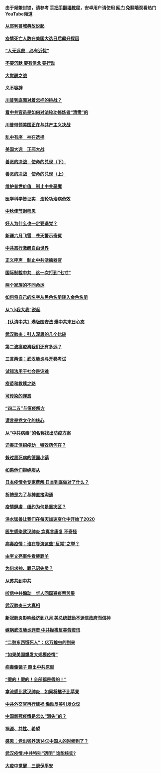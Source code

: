 #### 由于频繁封锁，请参考 [手把手翻墙教程](https://github.com/gfw-breaker/guides/wiki/)，安卓用户请使用 [网门](https://github.com/gfw-breaker/nogfw/blob/master/dl.md?t=01060000) 免翻墙观看热门YouTube频道 

#### [从耶利哥城典故说起](../pages/87/416892.md?t=01060000) 

#### [疫情死亡人数在美国大选日后飙升探因](../pages/87/416606.md?t=01060000) 

#### [“人无远虑　必有近忧”](../pages/87/416513.md?t=01060000) 

#### [不要沉默 要有信念 要行动](../pages/87/416457.md?t=01060000) 

#### [大觉醒之战](../pages/87/416456.md?t=01060000) 

#### [义不容辞](../pages/87/415807.md?t=01060000) 

#### [川普到底面对着怎样的挑战？](../pages/87/415134.md?t=01060000) 

#### [看中共官员是如何对法轮功修炼者“清零”的](../pages/87/415130.md?t=01060000) 

#### [川普带领美国正在与共产主义决战](../pages/87/415095.md?t=01060000) 

#### [乱中有序　神在选择](../pages/87/414838.md?t=01060000) 

#### [美国大选　正邪大战](../pages/87/414771.md?t=01060000) 

#### [善恶的决战　使命的兑现（下）](../pages/87/414523.md?t=01060000) 

#### [善恶的决战　使命的兑现（上）](../pages/87/414522.md?t=01060000) 

#### [维护普世价值　制止中共恶魔](../pages/87/414454.md?t=01060000) 

#### [医学科学皆证实　法轮功治病奇效](../pages/87/413499.md?t=01060000) 

#### [中秋佳节谢师恩](../pages/87/412986.md?t=01060000) 

#### [好人为什么也一定要退党？](../pages/87/409385.md?t=01060000) 

#### [新疆六月飞雪　苍天警示奇冤](../pages/87/408550.md?t=01060000) 

#### [中共恶行激醒自由世界](../pages/87/408318.md?t=01060000) 

#### [正义呼声　制止中共活摘器官](../pages/87/408258.md?t=01060000) 

#### [国际制裁中共　这一次打到“七寸”](../pages/87/407879.md?t=01060000) 

#### [两个家族的不同命运](../pages/87/407774.md?t=01060000) 

#### [如何将自己的名字从黑色名册转入金色名册](../pages/87/407773.md?t=01060000) 

#### [从“小我大我”说起](../pages/87/407775.md?t=01060000) 

#### [【认清中共】港版国安法 爆中共末日心态](../pages/87/407778.md?t=01060000) 

#### [武汉肺炎：引人深思的几个比较](../pages/87/407622.md?t=01060000) 

#### [第二波瘟疫离我们还有多远？](../pages/87/407623.md?t=01060000) 

#### [三言两语：武汉肺炎与开卷考试](../pages/87/406382.md?t=01060000) 

#### [试错法用于社会是灾难](../pages/87/405917.md?t=01060000) 

#### [疫苗和救赎之路](../pages/87/404779.md?t=01060000) 

#### [可传染的罪恶](../pages/87/404778.md?t=01060000) 

#### [“四二五”与瘟疫解方](../pages/87/404236.md?t=01060000) 

#### [谎言是党文化的核心](../pages/87/403746.md?t=01060000) 

#### [从“中共病毒”的名称找出防疫方案](../pages/87/403741.md?t=01060000) 

#### [迫害正信招疫劫　特效药何在？](../pages/87/403668.md?t=01060000) 

#### [躲过黑死病的德国小镇](../pages/87/403585.md?t=01060000) 

#### [如果他们拒绝服从](../pages/87/403610.md?t=01060000) 

#### [日本疫情令专家费解  日本到底做对了什么？](../pages/87/403584.md?t=01060000) 

#### [祈祷是为了与神直接沟通](../pages/87/403563.md?t=01060000) 

#### [疫情肆虐　纽约为何是重灾区？](../pages/87/403341.md?t=01060000) 

#### [洪水猛兽让我们在每天加速变化中开始了2020](../pages/87/403002.md?t=01060000) 

#### [医生感染武汉肺炎 念真言康复 不奇怪](../pages/87/402911.md?t=01060000) 

#### [病毒疫情：谁在导演这些“反常”之举？](../pages/87/402912.md?t=01060000) 

#### [由李文亮事件看替罪羊](../pages/87/402868.md?t=01060000) 

#### [为何求神、罪己诏失灵？](../pages/87/402824.md?t=01060000) 

#### [从苏共到中共](../pages/87/402823.md?t=01060000) 

#### [听信中共煽动　华人回国避疫吞苦果](../pages/87/402695.md?t=01060000) 

#### [武汉肺炎三大真相](../pages/87/402314.md?t=01060000) 

#### [新冠肺炎影响经济到八月 美总统鼓励不迷信政府而信神](../pages/87/402559.md?t=01060000) 

#### [嫁祸武汉肺炎罪责 中共抛撒反美假资讯](../pages/87/402504.md?t=01060000) 

#### [“二愁东西饿死人”：亿万蝗虫的到来](../pages/87/402511.md?t=01060000) 

#### [“如果美国爆发大规模疫情”](../pages/87/402413.md?t=01060000) 

#### [病毒像镜子 照出中共原型](../pages/87/402414.md?t=01060000) 

#### [“假的！假的！全部都是假的！”](../pages/87/402392.md?t=01060000) 

#### [拿流感比武汉肺炎　如同将橘子比苹果](../pages/87/402313.md?t=01060000) 

#### [中共外交官再行嫁祸  煽动反美引发众议](../pages/87/402412.md?t=01060000) 

#### [中国新冠疫情是怎么“消失”的？](../pages/87/402320.md?t=01060000) 

#### [祸源、共性、希望](../pages/87/402307.md?t=01060000) 

#### [感恩：党出钱养活14亿中国人的时候到了？](../pages/87/402316.md?t=01060000) 

#### [武汉疫情:中共特别“透明”  谁能核实?](../pages/87/402272.md?t=01060000) 

#### [大疫中觉醒　三退保平安](../pages/87/402111.md?t=01060000) 

